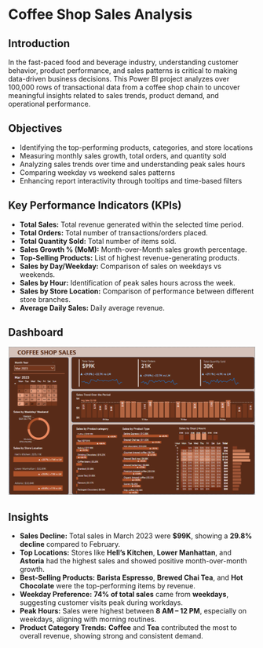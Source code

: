 # Coffee Shop Sales Analysis

## Introduction
In the fast-paced food and beverage industry, understanding customer behavior, product performance, and sales patterns is critical to making data-driven business decisions. This Power BI project analyzes over 100,000 rows of transactional data from a coffee shop chain to uncover meaningful insights related to sales trends, product demand, and operational performance.

## Objectives
- Identifying the top-performing products, categories, and store locations
- Measuring monthly sales growth, total orders, and quantity sold
- Analyzing sales trends over time and understanding peak sales hours
- Comparing weekday vs weekend sales patterns
- Enhancing report interactivity through tooltips and time-based filters

## Key Performance Indicators (KPIs)
- **Total Sales:**	Total revenue generated within the selected time period.
- **Total Orders:**	Total number of transactions/orders placed.
- **Total Quantity Sold:**	Total number of items sold.
- **Sales Growth % (MoM):**	Month-over-Month sales growth percentage.
- **Top-Selling Products:**	List of highest revenue-generating products.
- **Sales by Day/Weekday:**	Comparison of sales on weekdays vs weekends.
- **Sales by Hour:**	Identification of peak sales hours across the week.
- **Sales by Store Location:**	Comparison of performance between different store branches.
- **Average Daily Sales:**	Daily average revenue.


## Dashboard
![image](https://github.com/Ritik-M21/Data_Analysis_Projects/blob/main/Coffee%20Shop%20Sales%20Analysis/Dashboard.png?raw=true)

## Insights
- **Sales Decline:** Total sales in March 2023 were **$99K**, showing a **29.8% decline** compared to February.
- **Top Locations:** Stores like **Hell’s Kitchen**, **Lower Manhattan**, and **Astoria** had the highest sales and showed positive month-over-month growth.
- **Best-Selling Products:** **Barista Espresso**, **Brewed Chai Tea**, and **Hot Chocolate** were the top-performing items by revenue.
- **Weekday Preference:** **74% of total sales** came from **weekdays**, suggesting customer visits peak during workdays.
- **Peak Hours:** Sales were highest between **8 AM – 12 PM**, especially on weekdays, aligning with morning routines.
- **Product Category Trends:** **Coffee** and **Tea** contributed the most to overall revenue, showing strong and consistent demand.



